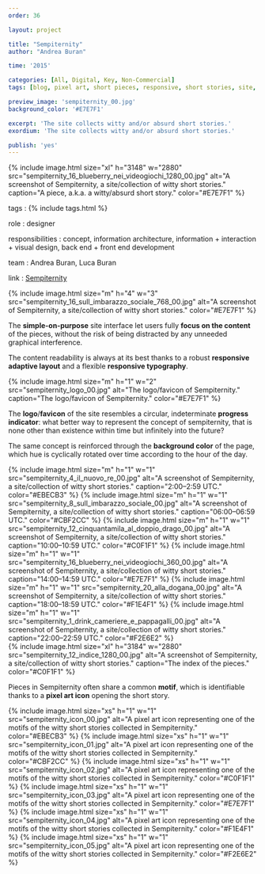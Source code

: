 ```yaml
---
order: 36

layout: project

title: "Sempiternity"
author: "Andrea Buran"

time: '2015'

categories: [All, Digital, Key, Non-Commercial]
tags: [blog, pixel art, short pieces, responsive, short stories, site, times]

preview_image: 'sempiternity_00.jpg'
background_color: '#E7E7F1'

excerpt: 'The site collects witty and/or absurd short stories.'
exordium: 'The site collects witty and/or absurd short stories.'

publish: 'yes'
---
```


<div class="figures">
    {% include image.html 
        size="xl" 
        h="3148" w="2880" 
        src="sempiternity_16_blueberry_nei_videogiochi_1280_00.jpg" 
        alt="A screenshot of Sempiternity, a site/collection of witty short stories." 
        caption="A piece, a.k.a. a witty/absurd short story." 
        color="#E7E7F1" 
    %}
</div>

tags
: {% include tags.html %}

role
: designer

responsibilities
: concept, information architecture, information + interaction + visual design, back end + front end development

team
: Andrea Buran, Luca Buran

link
: [Sempiternity](http://www.sempiternity.net/ "Sempiternity")

<div class="figures">
    {% include image.html 
        size="m" 
        h="4" w="3" 
        src="sempiternity_16_sull_imbarazzo_sociale_768_00.jpg" 
        alt="A screenshot of Sempiternity, a site/collection of witty short stories." 
        color="#E7E7F1" 
    %}
</div>

The **simple-on-purpose** site interface let users fully **focus on the content** of the pieces, without the risk of being distracted by any unneeded graphical interference.

The content readability is always at its best thanks to a robust **responsive adaptive layout** and a flexible **responsive typography**.

<div class="figures">
    {% include image.html 
        size="m" 
        h="1" w="2" 
        src="sempiternity_logo_00.jpg" 
        alt="The logo/favicon of Sempiternity." 
        caption="The logo/favicon of Sempiternity." 
        color="#E7E7F1" 
    %}
</div>

The **logo**/**favicon** of the site resembles a circular, indeterminate **progress indicator**: what better way to represent the concept of sempiternity, that is none other than existence within time but infinitely into the future?

The same concept is reinforced through the **background color** of the page, which hue is cyclically rotated over time according to the hour of the day.

<div class="figures">
    {% include image.html 
        size="m" 
        h="1" w="1" 
        src="sempiternity_4_il_nuovo_re_00.jpg" 
        alt="A screenshot of Sempiternity, a site/collection of witty short stories." 
        caption="2:00–2:59 UTC." 
        color="#EBECB3" 
    %}
    {% include image.html 
        size="m" 
        h="1" w="1" 
        src="sempiternity_8_sull_imbarazzo_sociale_00.jpg" 
        alt="A screenshot of Sempiternity, a site/collection of witty short stories." 
        caption="06:00–06:59 UTC." 
        color="#CBF2CC" 
    %}
    {% include image.html 
        size="m" 
        h="1" w="1" 
        src="sempiternity_12_cinquantamila_al_doppio_drago_00.jpg" 
        alt="A screenshot of Sempiternity, a site/collection of witty short stories." 
        caption="10:00–10:59 UTC." 
        color="#C0F1F1" 
    %}
    {% include image.html 
        size="m" 
        h="1" w="1" 
        src="sempiternity_16_blueberry_nei_videogiochi_360_00.jpg" 
        alt="A screenshot of Sempiternity, a site/collection of witty short stories." 
        caption="14:00–14:59 UTC." 
        color="#E7E7F1" 
    %}
    {% include image.html 
        size="m" 
        h="1" w="1" 
        src="sempiternity_20_alla_dogana_00.jpg" 
        alt="A screenshot of Sempiternity, a site/collection of witty short stories." 
        caption="18:00–18:59 UTC." 
        color="#F1E4F1" 
    %}
    {% include image.html 
        size="m" 
        h="1" w="1" 
        src="sempiternity_1_drink_cameriere_e_pappagalli_00.jpg" 
        alt="A screenshot of Sempiternity, a site/collection of witty short stories." 
        caption="22:00–22:59 UTC." 
        color="#F2E6E2" 
    %}
</div>

<div class="figures">
    {% include image.html 
        size="xl" 
        h="3184" w="2880" 
        src="sempiternity_12_indice_1280_00.jpg" 
        alt="A screenshot of Sempiternity, a site/collection of witty short stories." 
        caption="The index of the pieces." 
        color="#C0F1F1" 
    %}
</div>

Pieces in Sempiternity often share a common **motif**, which is identifiable thanks to a **pixel art icon** opening the short story.

<div class="figures">
    {% include image.html 
        size="xs" 
        h="1" w="1" 
        src="sempiternity_icon_00.jpg" 
        alt="A pixel art icon representing one of the motifs of the witty short stories collected in Sempiternity." 
        color="#EBECB3" 
    %}
    {% include image.html 
        size="xs" 
        h="1" w="1" 
        src="sempiternity_icon_01.jpg" 
        alt="A pixel art icon representing one of the motifs of the witty short stories collected in Sempiternity." 
        color="#CBF2CC" 
    %}
    {% include image.html 
        size="xs" 
        h="1" w="1" 
        src="sempiternity_icon_02.jpg" 
        alt="A pixel art icon representing one of the motifs of the witty short stories collected in Sempiternity." 
        color="#C0F1F1" 
    %}
    {% include image.html 
        size="xs" 
        h="1" w="1" 
        src="sempiternity_icon_03.jpg" 
        alt="A pixel art icon representing one of the motifs of the witty short stories collected in Sempiternity." 
        color="#E7E7F1" 
    %}
    {% include image.html 
        size="xs" 
        h="1" w="1" 
        src="sempiternity_icon_04.jpg" 
        alt="A pixel art icon representing one of the motifs of the witty short stories collected in Sempiternity." 
        color="#F1E4F1" 
    %}
    {% include image.html 
        size="xs" 
        h="1" w="1" 
        src="sempiternity_icon_05.jpg" 
        alt="A pixel art icon representing one of the motifs of the witty short stories collected in Sempiternity." 
        color="#F2E6E2" 
    %}
</div>
